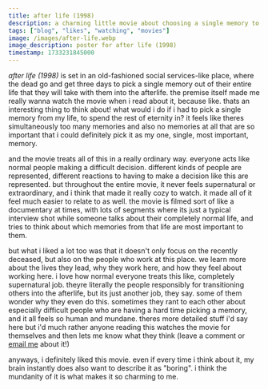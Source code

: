 ```yaml
---
title: after life (1998)
description: a charming little movie about choosing a single memory to bring into the afterlife
tags: ["blog", "likes", "watching", "movies"]
image: /images/after-life.webp
image_description: poster for after life (1998)
timestamp: 1733231845000
---
```

*after life (1998)* is set in an old-fashioned social services-like place, where the dead go and get three days to pick a single memory out of their entire life that they will take with them into the afterlife. the premise itself made me really wanna watch the movie when i read about it, because like. thats an interesting thing to think about! what would i do if i had to pick a single memory from my life, to spend the rest of eternity in? it feels like theres simultaneously too many memories and also no memories at all that are so important that i could definitely pick it as my one, single, most important, memory. 

and the movie treats all of this in a really ordinary way. everyone acts like normal people making a difficult decision. different kinds of people are represented, different reactions to having to make a decision like this are represented. but throughout the entire movie, it never feels supernatural or extraordinary, and i think that made it really cozy to watch. it made all of it feel much easier to relate to as well. the movie is filmed sort of like a documentary at times, with lots of segments where its just a typical interview shot while someone talks about their completely normal life, and tries to think about which memories from that life are most important to them.

but what i liked a lot too was that it doesn't only focus on the recently deceased, but also on the people who work at this place. we learn more about the lives they lead, why they work here, and how they feel about working here. i love how normal everyone treats this like, completely supernatural job. theyre literally the people responsibly for transitioning others into the afterlife, but its just another job, they say. some of them wonder why they even do this. sometimes they rant to each other about especially difficult people who are having a hard time picking a memory, and it all feels so human and mundane. theres more detailed stuff i'd say here but i'd much rather anyone reading this watches the movie for themselves and then lets me know what they think (leave a comment or [email me](mailto:tiger@comforttiger.space) about it!)

anyways, i definitely liked this movie. even if every time i think about it, my brain instantly does also want to describe it as "boring". i think the mundanity of it is what makes it so charming to me.

